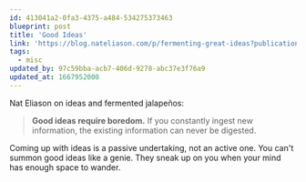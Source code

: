 ```yaml
---
id: 413041a2-0fa3-4375-a484-534275373463
blueprint: post
title: 'Good Ideas'
link: 'https://blog.nateliason.com/p/fermenting-great-ideas?publication_id=882098&post_id=81760147&isFreemail=true'
tags:
  - misc
updated_by: 97c59bba-acb7-406d-9278-abc37e3f76a9
updated_at: 1667952000
---
```

Nat Eliason on ideas and fermented jalapeños:

> **Good ideas require boredom.** If you constantly ingest new information, the existing information can never be digested.

Coming up with ideas is a passive undertaking, not an active one. You can't summon good ideas like a genie. They sneak up on you when your mind has enough space to wander.